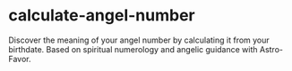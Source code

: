 # calculate-angel-number
Discover the meaning of your angel number by calculating it from your birthdate. Based on spiritual numerology and angelic guidance with Astro-Favor.
